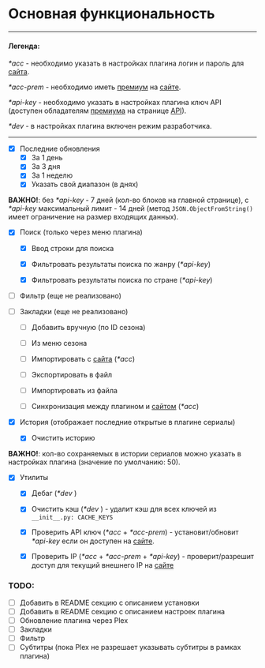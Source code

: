 [svru]: [http://seasonvar.ru]
[prem]: [http://seasonvar.ru/premium]
[api]: [http://seasonvar.ru/?mod=api]
[marks]: [http://seasonvar.ru/?mod=pause]

# Основная функциональность
___
#### Легенда:

_\*acc_ - необходимо указать в настройках плагина логин и пароль для [сайта][svru].

_\*acc-prem_ - необходимо иметь [премиум][prem] на [сайте][svru].

_\*api-key_ - необходимо указать в настройках плагина ключ API (доступен обладателям [премиума][prem] на странице [API][api]).

_\*dev_ - в настройках плагина включен режим разработчика.
___
* [x] Последние обновления
    * [x] За 1 день
    * [x] За 3 дня
    * [x] За 1 неделю
    * [x] Указать свой диапазон (в днях)

**ВАЖНО!**: без _\*api-key_ - 7 дней (кол-во блоков на главной странице), с _\*api-key_ максимальный лимит - 14 дней (метод `JSON.ObjectFromString()` имеет ограничение на размер входящих данных).

* [x] Поиск (только через меню плагина)
    * [x] Ввод строки для поиска
    * [x] Фильтровать результаты поиска по жанру (_\*api-key_)
    * [x] Фильтровать результаты поиска по стране (_\*api-key_)


* [ ] Фильтр (еще не реализовано)


* [ ] Закладки (еще не реализовано)
    * [ ] Добавить вручную (по ID сезона)
    * [ ] Из меню сезона
    * [ ] Импортировать с [сайта][marks] (_\*acc_)
    * [ ] Экспортировать в файл
    * [ ] Импортировать из файла
    * [ ] Синхронизация между плагином и [сайтом][marks] (_\*acc_)


* [x] История (отображает последние открытые в плагине сериалы)
    * [x] Очистить историю

**ВАЖНО!**: кол-во сохраняемых в истории сериалов можно указать в настройках плагина (значение по умолчанию: 50).

* [x] Утилиты
    * [x] Дебаг (_\*dev_ )
    * [x] Очистить кэш (_\*dev_ ) - удалит кэш для всех ключей из `__init__.py: CACHE_KEYS`
    * [x] Проверить API ключ (_\*acc_ + _\*acc-prem_) - установит/обновит _\*api-key_ если он доступен на [сайте][api].
    * [x] Проверить IP (_\*acc_ + _\*acc-prem_ + _\*api-key_) - проверит/разрешит доступ для текущий внешнего IP на [сайте][api]


### TODO:
* [ ] Добавить в README секцию с описанием установки
* [ ] Добавить в README секцию с описанием настроек плагина
* [ ] Обновление плагина через Plex
* [ ] Закладки
* [ ] Фильтр
* [ ] Субтитры (пока Plex не разрешает указывать субтитры в рамках плагина)
